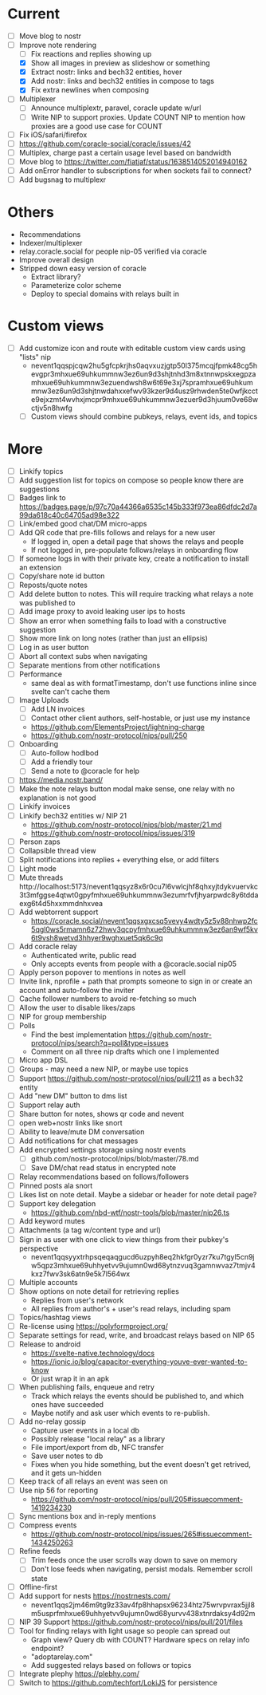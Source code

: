 # Current

- [ ] Move blog to nostr
- [ ] Improve note rendering
  - [ ] Fix reactions and replies showing up
  - [x] Show all images in preview as slideshow or something
  - [x] Extract nostr: links and bech32 entities, hover
  - [x] Add nostr: links and bech32 entities in compose to tags
  - [x] Fix extra newlines when composing
- [ ] Multiplexer
  - [ ] Announce multiplextr, paravel, coracle update w/url
  - [ ] Write NIP to support proxies. Update COUNT NIP to mention how proxies are a good use case for COUNT
- [ ] Fix iOS/safari/firefox
- [ ] https://github.com/coracle-social/coracle/issues/42
- [ ] Multiplex, charge past a certain usage level based on bandwidth
- [ ] Move blog to https://twitter.com/fiatjaf/status/1638514052014940162
- [ ] Add onError handler to subscriptions for when sockets fail to connect?
- [ ] Add bugsnag to multiplexr

# Others

- Recommendations
- Indexer/multiplexer
- relay.coracle.social for people nip-05 verified via coracle
- Improve overall design
- Stripped down easy version of coracle
  - Extract library?
  - Parameterize color scheme
  - Deploy to special domains with relays built in

# Custom views

- [ ] Add customize icon and route with editable custom view cards using "lists" nip
  - nevent1qqspjcqw2hu5gfcpkrjhs0aqvxuzjgtp50l375mcqjfpmk48cg5hevgpr3mhxue69uhkummnw3ez6un9d3shjtnhd3m8xtnnwpskxegpzamhxue69uhkummnw3ezuendwsh8w6t69e3xj7spramhxue69uhkummnw3ez6un9d3shjtnwdahxxefwv93kzer9d4usz9rhwden5te0wfjkccte9ejxzmt4wvhxjmcpr9mhxue69uhkummnw3ezuer9d3hjuum0ve68wctjv5n8hwfg
  - [ ] Custom views should combine pubkeys, relays, event ids, and topics

# More

- [ ] Linkify topics
- [ ] Add suggestion list for topics on compose so people know there are suggestions
- [ ] Badges link to https://badges.page/p/97c70a44366a6535c145b333f973ea86dfdc2d7a99da618c40c64705ad98e322
- [ ] Link/embed good chat/DM micro-apps
- [ ] Add QR code that pre-fills follows and relays for a new user
  - If logged in, open a detail page that shows the relays and people
  - If not logged in, pre-populate follows/relays in onboarding flow
- [ ] If someone logs in with their private key, create a notification to install an extension
- [ ] Copy/share note id button
- [ ] Reposts/quote notes
- [ ] Add delete button to notes. This will require tracking what relays a note was published to
- [ ] Add image proxy to avoid leaking user ips to hosts
- [ ] Show an error when something fails to load with a constructive suggestion
- [ ] Show more link on long notes (rather than just an ellipsis)
- [ ] Log in as user button
- [ ] Abort all context subs when navigating
- [ ] Separate mentions from other notifications
- [ ] Performance
  - same deal as with formatTimestamp, don't use functions inline since svelte can't cache them
- [ ] Image Uploads
  - [ ] Add LN invoices
  - [ ] Contact other client authors, self-hostable, or just use my instance
  - https://github.com/ElementsProject/lightning-charge
  - https://github.com/nostr-protocol/nips/pull/250
- [ ] Onboarding
  - [ ] Auto-follow hodlbod
  - [ ] Add a friendly tour
  - [ ] Send a note to @coracle for help
- [ ] https://media.nostr.band/
- [ ] Make the note relays button modal make sense, one relay with no explanation is not good
- [ ] Linkify invoices
- [ ] Linkify bech32 entities w/ NIP 21
  - https://github.com/nostr-protocol/nips/blob/master/21.md
  - https://github.com/nostr-protocol/nips/issues/319
- [ ] Person zaps
- [ ] Collapsible thread view
- [ ] Split notifications into replies + everything else, or add filters
- [ ] Light mode
- [ ] Mute threads http://localhost:5173/nevent1qqsyz8x6r0cu7l6vwlcjhf8qhxyjtdykvuervkc3t3mfggse4qtwt0gpyfmhxue69uhkummnw3ezumrfvfjhyarpwdc8y6tddaexg6t4d5hxxmmdnhxvea
- [ ] Add webtorrent support
  - https://coracle.social/nevent1qqsxgxcsq5vevy4wdty5z5v88nhwp2fc5qgl0ws5rmamn6z72hwv3qcpyfmhxue69uhkummnw3ez6an9wf5kv6t9vsh8wetvd3hhyer9wghxuet5qk6c9q
- [ ] Add coracle relay
  - Authenticated write, public read
  - Only accepts events from people with a @coracle.social nip05
- [ ] Apply person popover to mentions in notes as well
- [ ] Invite link, nprofile + path that prompts someone to sign in or create an account and auto-follow the inviter
- [ ] Cache follower numbers to avoid re-fetching so much
- [ ] Allow the user to disable likes/zaps
- [ ] NIP for group membership
- [ ] Polls
  - Find the best implementation https://github.com/nostr-protocol/nips/search?q=poll&type=issues
  - Comment on all three nip drafts which one I implemented
- [ ] Micro app DSL
- [ ] Groups - may need a new NIP, or maybe use topics
- [ ] Support https://github.com/nostr-protocol/nips/pull/211 as a bech32 entity
- [ ] Add "new DM" button to dms list
- [ ] Support relay auth
- [ ] Share button for notes, shows qr code and nevent
- [ ] open web+nostr links like snort
- [ ] Ability to leave/mute DM conversation
- [ ] Add notifications for chat messages
- [ ] Add encrypted settings storage using nostr events
  - [ ] github.com/nostr-protocol/nips/blob/master/78.md
  - [ ] Save DM/chat read status in encrypted note
- [ ] Relay recommendations based on follows/followers
- [ ] Pinned posts ala snort
- [ ] Likes list on note detail. Maybe a sidebar or header for note detail page?
- [ ] Support key delegation
  - https://github.com/nbd-wtf/nostr-tools/blob/master/nip26.ts
- [ ] Add keyword mutes
- [ ] Attachments (a tag w/content type and url)
- [ ] Sign in as user with one click to view things from their pubkey's perspective
  - nevent1qqsyyxtrhpsqeqaqgucd6uzpyh8eq2hkfgr0yzr7ku7tgyl5cn9jw5qpz3mhxue69uhhyetvv9ujumn0wd68ytnzvuq3gamnwvaz7tmjv4kxz7fwv3sk6atn9e5k7l564wx
- [ ] Multiple accounts
- [ ] Show options on note detail for retrieving replies
  - Replies from user's network
  - All replies from author's + user's read relays, including spam
- [ ] Topics/hashtag views
- [ ] Re-license using https://polyformproject.org/
- [ ] Separate settings for read, write, and broadcast relays based on NIP 65
- [ ] Release to android
  - https://svelte-native.technology/docs
  - https://ionic.io/blog/capacitor-everything-youve-ever-wanted-to-know
  - Or just wrap it in an apk
- [ ] When publishing fails, enqueue and retry
  - Track which relays the events should be published to, and which ones have succeeded
  - Maybe notify and ask user which events to re-publish.
- [ ] Add no-relay gossip
  - Capture user events in a local db
  - Possibly release "local relay" as a library
  - File import/export from db, NFC transfer
  - Save user notes to db
  - Fixes when you hide something, but the event doesn't get retrived, and it gets un-hidden
- [ ] Keep track of all relays an event was seen on
- [ ] Use nip 56 for reporting
  - https://github.com/nostr-protocol/nips/pull/205#issuecomment-1419234230
- [ ] Sync mentions box and in-reply mentions
- [ ] Compress events
  - https://github.com/nostr-protocol/nips/issues/265#issuecomment-1434250263
- [ ] Refine feeds
  - [ ] Trim feeds once the user scrolls way down to save on memory
  - [ ] Don't lose feeds when navigating, persist modals. Remember scroll state
- [ ] Offline-first
- [ ] Add support for nests https://nostrnests.com/
  - nevent1qqs2jm46m9tg9z33av4fp8hhapsx96234htz75wrvpvrax5jjl8m5usprfmhxue69uhhyetvv9ujumn0wd68yurvv438xtnrdaksy4d92m
- [ ] NIP 39 Support https://github.com/nostr-protocol/nips/pull/201/files
- [ ] Tool for finding relays with light usage so people can spread out
  - Graph view? Query db with COUNT? Hardware specs on relay info endpoint?
  - "adoptarelay.com"
  - Add suggested relays based on follows or topics
- [ ] Integrate plephy https://plebhy.com/
- [ ] Switch to https://github.com/techfort/LokiJS for persistence
